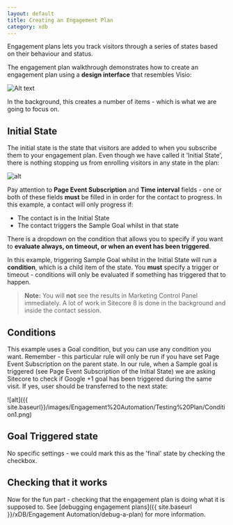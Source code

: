 ```yaml
---
layout: default
title: Creating an Engagement Plan
category: xdb
---
```


Engagement plans lets you track visitors through a series of states based on their behaviour and status. 

The engagement plan walkthrough demonstrates how to create an engagement plan using a **design interface** that resembles Visio:

![Alt text]({{site.baseurl}}/images/Engagement%20Automation/Testing%20Plan/engPlan1.png)

In the background, this creates a number of items - which is what we are going to focus on.

## Initial State

The initial state is the state that visitors are added to when you subscribe them to your engagement plan. Even though we have called it 'Initial State', there is nothing stopping us from enrolling visitors in any state in the plan:

![alt]({{site.baseurl}}/images/Engagement%20Automation/Testing%20Plan/InitialStatePageEventSubscription.png)

Pay attention to **Page Event Subscription** and **Time interval** fields - one or both of these fields **must** be filled in in order for the contact to progress. In this example, a contact will only progress if:

* The contact is in the Initial State
* The contact triggers the Sample Goal whilst in that state

There is a dropdown on the condition that allows you to specify if you want to **evaluate always, on timeout, or when an event has been triggered**.

In this example, triggering Sample Goal whilst in the Initial State will run a **condition**, which is a child item of the state. You **must** specify a trigger or timeout - conditions will only be evaluated if something has triggered that to happen. 

 > **Note:** You will **not** see the results in Marketing Control Panel immediately. A lot of work in Sitecore 8 is done in the background and inside the contact session.

## Conditions

This example uses a Goal condition, but you can use any condition you want. Remember - this particular rule will only be run if you have set Page Event Subscription on the parent state. In our rule, when a Sample goal is triggered (see Page Event Subscription of the Initial State) we are asking Sitecore to check if Google +1 goal has been triggered during the same visit. If yes, user should be transferred to the next state:

![alt]({{ site.baseurl}}/images/Engagement%20Automation/Testing%20Plan/Condition1.png)

## Goal Triggered state

No specific settings - we could mark this as the 'final' state by checking the checkbox.

## Checking that it works

Now for the fun part - checking that the engagement plan is doing what it is supposed to. See [debugging engagement plans]({{ site.baseurl }}/xDB/Engagement Automation/debug-a-plan) for more information.
